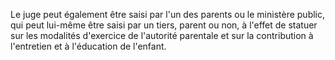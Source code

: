   
 Le juge peut également être saisi par l'un des parents ou le ministère public, qui peut lui-même être saisi par un tiers, parent ou non, à l'effet de statuer sur les modalités d'exercice de l'autorité parentale et sur la contribution à l'entretien et à l'éducation de l'enfant.  

  
